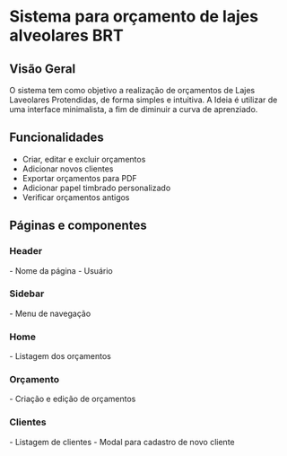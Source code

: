 <h1>Sistema para orçamento de lajes alveolares BRT</h1>

<h2>Visão Geral</h2>

O sistema tem como objetivo a realização de orçamentos de Lajes Laveolares Protendidas, de forma simples e intuitiva.
A Ideia é utilizar de uma interface minimalista, a fim de diminuir a curva de aprenziado.

<h2>Funcionalidades</h2>

- Criar, editar e excluir orçamentos
- Adicionar novos clientes
- Exportar orçamentos para PDF
- Adicionar papel timbrado personalizado
- Verificar orçamentos antigos

<h2>Páginas e componentes</h2>

<h3>Header</h3>
- Nome da página
- Usuário

<h3>Sidebar</h3>
- Menu de navegação
  
<h3>Home</h3>
- Listagem dos orçamentos

<h3>Orçamento</h3>
- Criação e edição de orçamentos

<h3>Clientes</h2>
- Listagem de clientes
- Modal para cadastro de novo cliente
